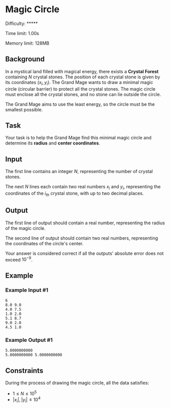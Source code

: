 # Magic Circle

Difficulty: \*\**\*\*

Time limit: 1.00s

Memory limit: 128MB

## Background

In a mystical land filled with magical energy, there exists a **Crystal Forest** containing $N$ crystal stones. The position of each crystal stone is given by its coordinates $(x_i, y_i)$. The Grand Mage wants to draw a minimal magic circle (circular barrier) to protect all the crystal stones. The magic circle must enclose all the crystal stones, and no stone can lie outside the circle.

The Grand Mage aims to use the least energy, so the circle must be the smallest possible.

## Task

Your task is to help the Grand Mage find this minimal magic circle and determine its **radius** and **center coordinates**.

## Input

The first line contains an integer $N$, representing the number of crystal stones.

The next $N$ lines each contain two real numbers $x_i$ and $y_i$, representing the coordinates of the $i_{th}$ crystal stone, with up to two decimal places.

## Output

The first line of output should contain a real number, representing the radius of the magic circle.

The second line of output should contain two real numbers, representing the coordinates of the circle's center.

Your answer is considered correct if all the outputs' absolute error does not exceed $10^{-9}$.

## Example

### Example Input #1

```in
6
8.0 9.0
4.0 7.5
1.0 2.0
5.1 8.7
9.0 2.0
4.5 1.0
```

### Example Output #1

```out
5.0000000000
5.0000000000 5.0000000000
```

## Constraints

During the process of drawing the magic circle, all the data satisfies:

- $1 \leq N \leq 10^5$
- $|x_i|, |y_i| \leq 10^4$
